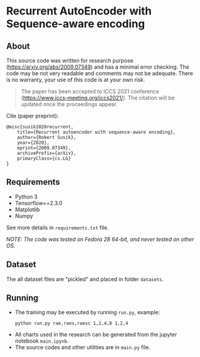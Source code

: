 # Recurrent AutoEncoder with Sequence-aware encoding

## About

This source code was written for research purpose (https://arxiv.org/abs/2009.07349) and has a minimal error checking. The code may be not very readable and comments may not be adequate. There is no warranty, your use of this code is at your own risk.

> The paper has been accepted to ICCS 2021 conference (https://www.iccs-meeting.org/iccs2021/). The citation will be updated once the proceedings appear.

Cite (paper preprint):

```
@misc{susik2020recurrent,
    title={Recurrent autoencoder with sequence-aware encoding},
    author={Robert Susik},
    year={2020},
    eprint={2009.07349},
    archivePrefix={arXiv},
    primaryClass={cs.LG}
}
```

## Requirements

- Python 3
- Tensorflow==2.3.0
- Matplotlib
- Numpy

See more details in `requirements.txt` file.

_NOTE: The code was tested on Fedora 28 64-bit, and never tested on other OS._

## Dataset
The all dataset files are "pickled" and placed in folder `datasets`.

## Running

* The training may be executed by running `run.py`, example:
    ```shell
    python run.py rae,raes,raesc 1,2,4,8 1,2,4
    ```
* All charts used in the research can be generated from the jupyter notebook `main.ipynb`.
* The source codes and other utilities are in `main.py` file.